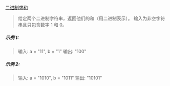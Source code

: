 [二进制求和](https://leetcode-cn.com/problems/add-binary/)

> 给定两个二进制字符串，返回他们的和（用二进制表示）。
> 输入为非空字符串且只包含数字 1 和 0。

##### 示例 1:

> 输入: a = "11", b = "1"
> 输出: "100"

##### 示例 2:

> 输入: a = "1010", b = "1011"
> 输出: "10101"


